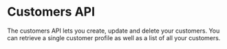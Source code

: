 # Customers API

The customers API lets you create, update and delete your customers. You can retrieve a single customer profile as well as a list of all your customers.